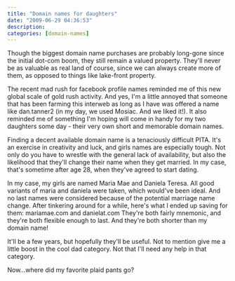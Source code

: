 ```yaml
---
title: "Domain names for daughters"
date: "2009-06-29 04:36:53"
description: 
categories: [domain-names]
---
```


Though the biggest domain name purchases are probably long-gone since the initial dot-com boom, they still remain a valued property. They'll never be as valuable as real land of course, since we can always create more of them, as opposed to things like lake-front property.

The recent mad rush for facebook profile names reminded me of this new global scale of gold rush activity. And yes, I'm a little annoyed that someone that has been farming this interweb as long as I have was offered a name like dan.tanner2 (in my day, we used Mosiac. And we liked it!). It also reminded me of something I'm hoping will come in handy for my two daughters some day - their very own short and memorable domain names.

Finding a decent available domain name is a tenaciously difficult PITA. It's an exercise in creativity and luck, and girls names are especially tough. Not only do you have to wrestle with the general lack of availability, but also the likelihood that they'll change their name when they get married. In my case, that's sometime after age 28, when they've agreed to start dating.

In my case, my girls are named Maria Mae and Daniela Teresa. All good variants of maria and daniela were taken, which would've been ideal. And no last names were considered because of the potential marriage name change. After tinkering around for a while, here's what I ended up saving for them:
mariamae.com and danielat.com
They're both fairly mnemonic, and they're both flexible enough to last. And they're both shorter than my domain name!

It'll be a few years, but hopefully they'll be useful. Not to mention give me a little boost in the cool dad category. Not that I'll need any help in that category.

Now...where did my favorite plaid pants go?

